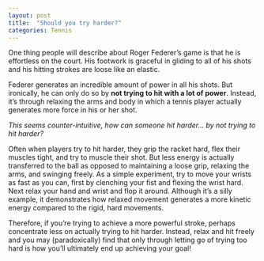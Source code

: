 ```yaml
---
layout: post
title:  "Should you try harder?"
categories: Tennis
---
```

One thing people will describe about Roger Federer’s game is that he is effortless on the court. His footwork is graceful in gliding to all of his shots and his hitting strokes are loose like an elastic.

Federer generates an incredible amount of power in all his shots. But ironically, he can only do so by **not trying to hit with a lot of power**. Instead, it’s through relaxing the arms and body in which a tennis player actually generates more force in his or her shot. 

*This seems counter-intuitive, how can someone hit harder… by not trying to hit harder?*

Often when players try to hit harder, they grip the racket hard, flex their muscles tight, and try to muscle their shot. But less energy is actually transferred to the ball as opposed to maintaining a loose grip, relaxing the arms, and swinging freely. As a simple experiment, try to move your wrists as fast as you can, first by clenching your fist and flexing the wrist hard. Next relax your hand and wrist and flop it around. Although it’s a silly example, it demonstrates how relaxed movement generates a more kinetic energy compared to the rigid, hard movements.

Therefore, if you’re trying to achieve a more powerful stroke, perhaps concentrate less on actually trying to hit harder. Instead, relax and hit freely and you may (paradoxically) find that only through letting go of trying too hard is how you’ll ultimately end up achieving your goal!